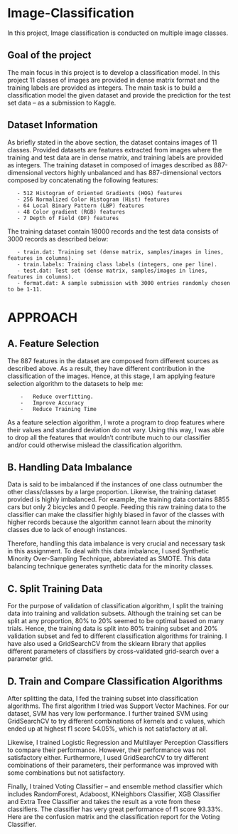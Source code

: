 # Image-Classification
In this project, Image classification is conducted on multiple image classes.

## Goal of the project

 The main focus in this project is to develop a classification model. In this project 11 classes  of images are provided in dense matrix format and the training labels are provided as integers. The main task is to build a classification model the given dataset and provide the prediction for the test set data – as a submission to Kaggle. 


## Dataset Information

As briefly stated in the above section, the dataset contains images of 11 classes. Provided datasets are features extracted from images where the training and test data are in dense matrix, and training labels are provided as integers. The training dataset in composed of images described as 887-dimensional vectors highly unbalanced and has 887-dimensional vectors composed by concatenating the following features: 

       - 512 Histogram of Oriented Gradients (HOG) features 
       - 256 Normalized Color Histogram (Hist) features
       - 64 Local Binary Pattern (LBP) features 
       - 48 Color gradient (RGB) features 
       - 7 Depth of Field (DF) features 

The training dataset contain 18000 records and the test data consists of 3000 records as described below: 

       - train.dat: Training set (dense matrix, samples/images in lines, features in columns). 
       - train.labels: Training class labels (integers, one per line). 
       - test.dat: Test set (dense matrix, samples/images in lines, features in columns). 
       - format.dat: A sample submission with 3000 entries randomly chosen to be 1-11. 




# APPROACH

## A.	Feature Selection

The 887 features in the dataset are composed from different sources as described above. As a result, they have different contribution in the classification of the images. Hence, at this stage, I am applying feature selection algorithm to the datasets to help me:
 
        -	Reduce overfitting. 
        -   Improve Accuracy      
        -   Reduce Training Time

As a feature selection algorithm, I wrote a program to drop features where their values and standard deviation do not vary. Using this way, I was able to drop all the features that wouldn’t contribute much to our classifier and/or could otherwise mislead the classification algorithm.




## B.	Handling Data Imbalance

Data is said to be imbalanced if the instances of one class outnumber the other class/classes by a large proportion. Likewise, the training dataset provided is highly imbalanced. For example, the training data contains 8855 cars but only 2 bicycles and 0 people. Feeding this raw training data to the classifier can make the classifier highly biased in favor of the classes with higher records because the algorithm cannot learn about the minority classes due to lack of enough instances.

Therefore, handling this data imbalance is very crucial and necessary task in this assignment. To deal with this data imbalance, I used Synthetic Minority Over-Sampling Technique, abbreviated as SMOTE. This data balancing technique generates synthetic data for the minority classes.






## C.	Split Training Data 

For the purpose of validation of classification algorithm, I split the training data into training and validation subsets. Although the training set can be split at any proportion, 80% to 20% seemed to be optimal based on many trials. Hence, the training data is split into 80% training subset and 20% validation subset and fed to different classification algorithms for training. I have also used a GridSearchCV from the sklearn library that applies different parameters of classifiers by cross-validated grid-search over a parameter grid.  






## D.	Train and Compare Classification Algorithms

After splitting the data, I fed the training subset into classification algorithms. The first algorithm I tried was Support Vector Machines. For our dataset, SVM has very low performance. I further trained SVM using GridSearchCV to try different combinations of kernels and c values, which ended up at highest f1 score 54.05%, which is not satisfactory at all. 

Likewise, I trained Logistic Regression and Multilayer Perception Classifiers to compare their performance. However, their performance was not satisfactory either. Furthermore, I used GridSearchCV to try different combinations of their parameters, their performance was improved with some combinations but not satisfactory. 

Finally, I trained Voting Classifier – and ensemble method classifier which includes RandomForest, Adaboost, KNeighbors Classifier, XGB Classifier and Extra Tree Classifier and takes the result as a vote from these classifiers. The classifier has very great performance of f1 score 93.33%. Here are the confusion matrix and the classification report for the Voting Classifier.


